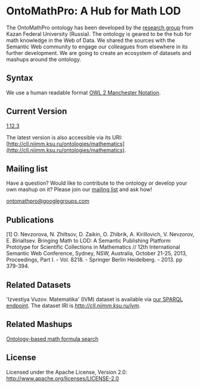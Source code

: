OntoMathPro: A Hub for Math LOD
===============================

The OntoMathPro ontology has been developed by the [research group](https://github.com/CLLKazan) from Kazan Federal University (Russia). The ontology is geared to be the hub for math knowledge in the Web of Data. We shared the sources with the Semantic Web community to engage our colleagues from elsewhere in its further development. We are going to create an ecosystem of datasets and mashups around the ontology.



Syntax
---------------
We use a human readable format [OWL 2 Manchester Notation](http://www.w3.org/TR/owl2-manchester-syntax/).

Current Version
---------------
[1.12.3](https://github.com/CLLKazan/OntoMathPro/archive/1.12.3.zip)

The latest version is also accessible via its URI: [http://cll.niimm.ksu.ru/ontologies/mathematics](http://cll.niimm.ksu.ru/ontologies/mathematics). 

Mailing list
------------

Have a question? Would like to contribute to the ontology or develop your own mashup on it? Please join our [mailing list](https://groups.google.com/d/forum/ontomathpro) and ask how!

ontomathpro@googlegroups.com

Publications
----------------
[1] O. Nevzorova, N. Zhiltsov, D. Zaikin, O. Zhibrik, A. Kirillovich, V. Nevzorov, E. Birialtsev. Bringing Math to LOD: A Semantic Publishing Platform Prototype for Scientific Collections in Mathematics // 12th International Semantic Web Conference, Sydney, NSW, Australia, October 21-25, 2013, Proceedings, Part I. - Vol. 8218. - Springer Berlin Heidelberg. - 2013. pp 379-394.

Related Datasets
----------------
'Izvestiya Vuzov. Matematika' (IVM) dataset is available via [our SPARQL endpoint](http://cll.niimm.ksu.ru:8890/sparql). The dataset IRI is *http://cll.niimm.ksu.ru/ivm*.

Related Mashups
----------------
[Ontology-based math formula search](https://github.com/CLLKazan/MathSearch)


License
---------------------

Licensed under the Apache License, Version 2.0: http://www.apache.org/licenses/LICENSE-2.0

